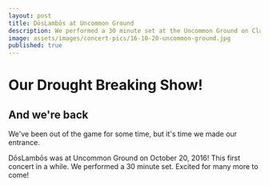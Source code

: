 ```yaml
---
layout: post
title: DōsLambōs at Uncommon Ground
description: We performed a 30 minute set at the Uncommon Ground on Clark
image: assets/images/concert-pics/16-10-20-uncommon-ground.jpg
published: true
---
```


<!-- Content -->
# Our Drought Breaking Show!

## And we're back
  We've been out of the game for some time, but it's time we made our entrance.

  DōsLambōs was at Uncommon Ground on October 20, 2016! This first concert in a while. We performed a 30 minute set. Excited for many more to come!
